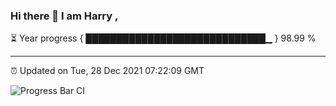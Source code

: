### Hi there 👋 I am Harry , 

⏳ Year progress { █████████████████████████████▁ } 98.99 %

---

⏰ Updated on Tue, 28 Dec 2021 07:22:09 GMT

![Progress Bar CI](https://github.com/duykhang68/duykhang68/workflows/Progress%20Bar%20CI/badge.svg)

